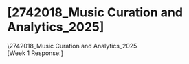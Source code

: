 
# \[2742018_Music Curation and Analytics_2025\]
<!-- Version 1.0 -->
\2742018_Music Curation and Analytics_2025\
\[Week 1 Response:\]
